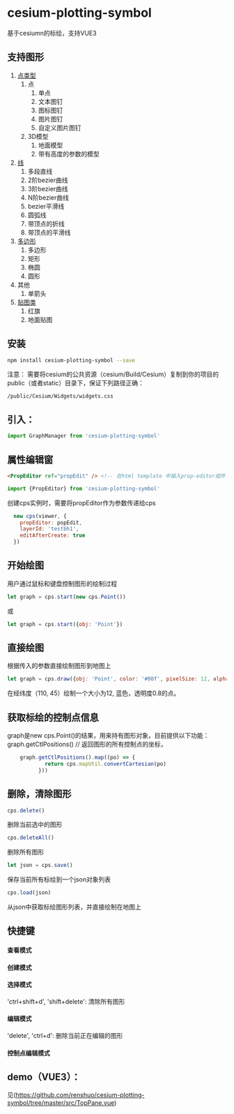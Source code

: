 # cesium-plotting-symbol
基于cesiumn的标绘，支持VUE3

## 支持图形
1. [点类型](https://github.com/renshuo/cesium-plotting-symbol/tree/master/src/cps/Point)
    1. 点
       1. 单点
       2. 文本图钉
       3. 图标图钉
       4. 图片图钉
       5. 自定义图片图钉
    2. 3D模型
       1. 地面模型
       2. 带有高度的参数的模型
2. [线](https://github.com/renshuo/cesium-plotting-symbol/tree/master/src/cps/Polyline)
    1. 多段直线
    1. 2阶bezier曲线
    2. 3阶bezier曲线
    3. N阶bezier曲线
    4. bezier平滑线
    5. 圆弧线
    6. 带顶点的折线
    7. 带顶点的平滑线
3. [多边形](https://github.com/renshuo/cesium-plotting-symbol/tree/master/src/cps/Polygon)
    1. 多边形
    2. 矩形
    3. 椭圆
    4. 圆形
4. 其他
    1. 单箭头
5. [贴图类](https://github.com/renshuo/cesium-plotting-symbol/tree/master/src/cps/Image)
    1. 红旗
    2. 地面贴图

## 安装
```bash
npm install cesium-plotting-symbol --save
```
注意： 需要将cesium的公共资源（cesium/Build/Cesium）复制到你的项目的public（或者static）目录下，保证下列路径正确：
```
/public/Cesium/Widgets/widgets.css
```

## 引入： 
```javascript
import GraphManager from 'cesium-plotting-symbol'
```
## 属性编辑窗
```html
<PropEditor ref="propEdit" /> <!-- 在html template 中插入prop-editor组件 -->
```

```javascript
import {PropEditor} from 'cesium-plotting-symbol'
```

创建cps实例时，需要将propEditor作为参数传递给cps
```javascript
  new cps(viewer, {
    propEditor: popEdit,
    layerId: 'testbh1',
    editAfterCreate: true
  })
```

## 开始绘图
用户通过鼠标和键盘控制图形的绘制过程
```javascript
let graph = cps.start(new cps.Point())
```
或
```javascript
let graph = cps.start({obj: 'Point'})
```

## 直接绘图
根据传入的参数直接绘制图形到地图上
```javascript
let graph = cps.draw({obj: 'Point', color: '#00f', pixelSize: 12, alpha: 0.8, ctls: [{lon: 110, lat: 45}]})
```
在经纬度（110, 45）绘制一个大小为12, 蓝色，透明度0.8的点。

## 获取标绘的控制点信息
graph是new cps.Point()的结果，用来持有图形对象，目前提供以下功能：
graph.getCtlPositions() // 返回图形的所有控制点的坐标，
```javascript
    graph.getCtlPositions().map((po) => {
            return cps.mapUtil.convertCartesian(po)
          }))
```

## 删除，清除图形
```javascript
cps.delete()
```
删除当前选中的图形

```javascript
cps.deleteAll()
```
删除所有图形

```javascript
let json = cps.save()
```
保存当前所有标绘到一个json对象列表

```javascript
cps.load(json)
```
从json中获取标绘图形列表，并直接绘制在地图上


## 快捷键
#### 查看模式
#### 创建模式
#### 选择模式
'ctrl+shift+d', 'shift+delete': 清除所有图形
#### 编辑模式
'delete', 'ctrl+d': 删除当前正在编辑的图形
#### 控制点编辑模式


## demo（VUE3）：
见(https://github.com/renshuo/cesium-plotting-symbol/tree/master/src/TopPane.vue)

